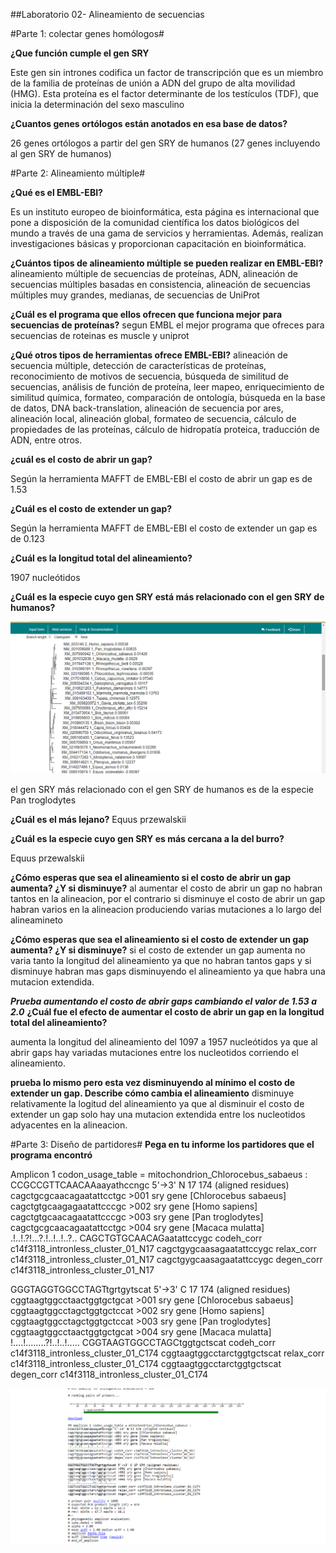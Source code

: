 ##Laboratorio 02- Alineamiento de secuencias 

#Parte 1: colectar genes homólogos#

**¿Que función cumple el gen SRY**

Este gen sin intrones codifica un factor de transcripción que es un miembro de la familia de proteínas de unión a ADN del grupo de alta movilidad (HMG). Esta proteína es el factor determinante de los testículos (TDF), que inicia la determinación del sexo masculino

**¿Cuantos genes ortólogos están anotados en esa base de datos?**

26 genes ortólogos a partir del gen SRY de humanos (27 genes incluyendo al gen SRY de humanos) 

#Parte 2: Alineamiento múltiple#

**¿Qué es el EMBL-EBI?**

 Es un instituto europeo de bioinformática, esta página es internacional que pone a disposición de la comunidad científica los datos biológicos del mundo a través de una gama de servicios y herramientas. Además, realizan investigaciones básicas y proporcionan capacitación en bioinformática.
 
**¿Cuántos tipos de alineamiento múltiple se pueden realizar en EMBL-EBI?**
alineamiento múltiple de secuencias de proteínas, ADN, alineación de secuencias múltiples basadas en consistencia, alineación de secuencias múltiples muy grandes, medianas, de secuencias de UniProt 

**¿Cuál es el programa que ellos ofrecen que funciona mejor para secuencias de proteínas?**
segun EMBL el mejor programa que ofreces para secuencias de roteinas es muscle y uniprot 

**¿Qué otros tipos de herramientas ofrece EMBL-EBI?**
alineación de secuencia múltiple, detección de características de proteínas, reconocimiento de motivos de secuencia, búsqueda de similitud de secuencias, análisis de función de proteína, leer mapeo, enriquecimiento de similitud química, formateo, comparación de ontología, búsqueda en la base de datos, DNA back-translation, alineación de secuencia por ares, alineación local, alineación global, formateo de secuencia, cálculo de propiedades de las proteínas, cálculo de hidropatía proteica, traducción de ADN, entre otros. 

**¿cuál es el costo de abrir un gap?**

Según la herramienta MAFFT de EMBL-EBI el costo de abrir un gap es de 1.53

**¿Cuál es el costo de extender un gap?**

Según la herramienta MAFFT de EMBL-EBI el costo de extender un gap es de 0.123

**¿Cuál es la longitud total del alineamiento?**

1907 nucleótidos 

**¿Cuál es la especie cuyo gen SRY está más relacionado con el gen SRY de humanos?**

![](http://github.com/bvaras1294/lab-bioinf-/blob/master/TREE.png?raw=true)

el gen SRY más relacionado con el gen SRY de humanos es de la especie Pan troglodytes

**¿Cuál es el más lejano?**
Equus przewalskii

**¿Cuál es la especie cuyo gen SRY es más cercana a la del burro?**

Equus przewalskii

**¿Cómo esperas que sea el alineamiento si el costo de abrir un gap aumenta? ¿Y si disminuye?**
al aumentar el costo de abrir un gap no habran tantos en la alineacion, por el contrario si disminuye el costo de abrir un gap habran varios en la alineacion produciendo varias mutaciones a lo largo del alineamineto 

**¿Cómo esperas que sea el alineamiento si el costo de extender un gap aumenta? ¿Y si disminuye?**
si el costo de extender un gap aumenta no varia tanto la longitud del alineamiento ya que no habran tantos gaps y si disminuye habran mas gaps disminuyendo el alineamiento ya que habra una mutacion extendida.

***Prueba aumentando el costo de abrir gaps cambiando el valor de 1.53 a 2.0***
**¿Cuál fue el efecto de aumentar el costo de abrir un gap en la longitud total del alineamiento?**

aumenta la longitud del alineamiento del 1097 a 1957 nucleótidos ya que al abrir gaps hay variadas mutaciones entre los nucleotidos corriendo el alineamiento. 

**prueba lo mismo pero esta vez disminuyendo al mínimo el costo de extender un gap. Describe cómo cambia el alineamiento**
disminuye relativamente la logitud del alineamiento ya que al disminuir el costo de extender un gap solo hay una mutacion extendida entre los nucleotidos adyacentes en la alineacion. 

#Parte 3: Diseño de partidores#
**Pega en tu informe los partidores que el programa encontró**

Amplicon 1 codon_usage_table = mitochondrion_Chlorocebus_sabaeus :
CCGCCGTTCAACAAaayathccngc 5'->3' N 17 174 (aligned residues)
cagctgcgcaacagaatattcctgc >001 sry gene [Chlorocebus sabaeus] 
cagctgtgcaagagaatattcccgc >002 sry gene [Homo sapiens] 
cagctgtgcaacagaatattcccgc >003 sry gene [Pan troglodytes] 
cagctgcgcaacagaatattcctgc >004 sry gene [Macaca mulatta] 
.!..!.?!...?.!..!..!..?..
CAGCTGTGCAACAGaatattccygc codeh_corr c14f3118_intronless_cluster_01_N17
cagctgygcaasagaatattccygc relax_corr c14f3118_intronless_cluster_01_N17
cagctgygcaasagaatattccygc degen_corr c14f3118_intronless_cluster_01_N17

GGGTAGGTGGCCTAGTtgrtgytscat 5'->3' C 17 174 (aligned residues)
cggtaagtggcctaactggtgctgcat >001 sry gene [Chlorocebus sabaeus] 
cggtaagtggcctagctggtgctccat >002 sry gene [Homo sapiens] 
cggtaagtggcctagctggtgctccat >003 sry gene [Pan troglodytes] 
cggtaagtggcctaactggtgctgcat >004 sry gene [Macaca mulatta] 
!....!........?!..!..!.....
CGGTAAGTGGCCTAGCtggtgctscat codeh_corr c14f3118_intronless_cluster_01_C174
cggtaagtggcctarctggtgctscat relax_corr c14f3118_intronless_cluster_01_C174
cggtaagtggcctarctggtgctscat degen_corr c14f3118_intronless_cluster_01_C174


![](https://github.com/bvaras1294/lab-bioinf-/blob/master/primer.png?raw=true)
